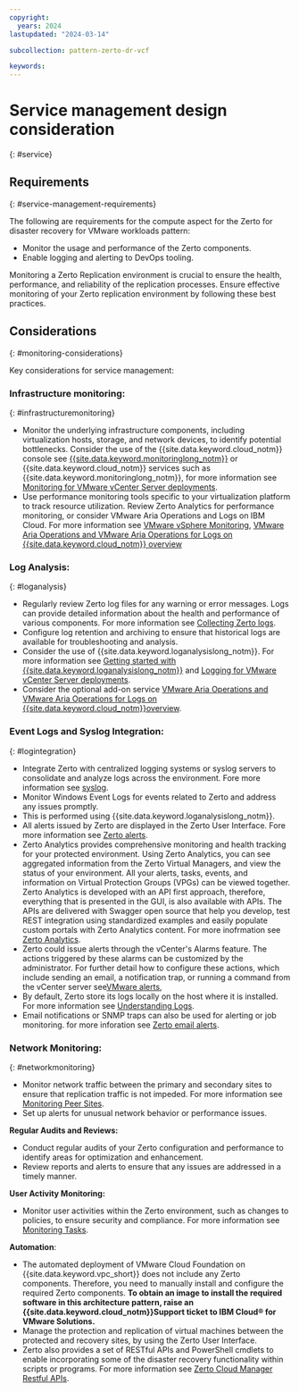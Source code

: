 ```yaml
---
copyright:
  years: 2024
lastupdated: "2024-03-14"

subcollection: pattern-zerto-dr-vcf

keywords:
---
```

# Service management design consideration
{: #service}

## Requirements
{: #service-management-requirements}

The following are requirements for the compute aspect for the Zerto for disaster recovery for VMware workloads pattern:

- Monitor the usage and performance of the Zerto components.
- Enable logging and alerting to DevOps tooling.

Monitoring a Zerto Replication environment is crucial to ensure the health, performance, and reliability of the replication processes. Ensure effective monitoring of your Zerto replication environment by following these best practices.

## Considerations
{: #monitoring-considerations}

Key considerations for service management:

### **Infrastructure monitoring:**
{: #infrastructuremonitoring}

- Monitor the underlying infrastructure components, including virtualization hosts, storage, and network devices, to identify potential bottlenecks. Consider the use of the {{site.data.keyword.cloud_notm}} console see [{{site.data.keyword.monitoringlong_notm}}](https://test.cloud.ibm.com/docs/cloud-infrastructure?topic=cloud-infrastructure-monitoring-iaas) or {{site.data.keyword.cloud_notm}} services such as {{site.data.keyword.monitoringlong_notm}}, for more information see [Monitoring for VMware vCenter Server deployments](https://test.cloud.ibm.com/docs/monitoring?topic=monitoring-vmware-vcenter).
- Use performance monitoring tools specific to your virtualization platform to track resource utilization. Review Zerto Analytics for performance monitoring, or consider VMware Aria Operations and Logs on IBM Cloud. For more information see [VMware vSphere Monitoring](https://helpcenter.veeam.com/docs/one/monitor/vsphere_monitoring.html?ver=120), [VMware Aria Operations and VMware Aria Operations for Logs on {{site.data.keyword.cloud_notm}} overview](https://test.cloud.ibm.com/docs/vmwaresolutions?topic=vmwaresolutions-vrops_overview)

### **Log Analysis:**
{: #loganalysis}

- Regularly review Zerto log files for any warning or error messages. Logs can provide detailed information about the health and performance of various components. For more information see [Collecting Zerto logs](https://help.zerto.com/bundle/Admin.VC.HTML.95/page/Collecting_Zerto_Logs.htm).
- Configure log retention and archiving to ensure that historical logs are available for troubleshooting and analysis.
- Consider the use of {{site.data.keyword.loganalysislong_notm}}. For more information see [Getting started with {{site.data.keyword.loganalysislong_notm}}](https://test.cloud.ibm.com/docs/log-analysis?topic=log-analysis-getting-started) and [Logging for VMware vCenter Server deployments](https://test.cloud.ibm.com/docs/log-analysis?topic=log-analysis-vmware-vcenter).
- Consider the optional add-on service [VMware Aria Operations and VMware Aria Operations for Logs on {{site.data.keyword.cloud_notm}}overview](https://test.cloud.ibm.com/docs/vmwaresolutions?topic=vmwaresolutions-vrops_overview).

### **Event Logs and Syslog Integration:**
{: #logintegration}

- Integrate Zerto with centralized logging systems or syslog servers to consolidate and analyze logs across the environment. Fore more information see [syslog](https://help.zerto.com/kb/000003918).
- Monitor Windows Event Logs for events related to Zerto and address any issues promptly.
- This is performed using {{site.data.keyword.loganalysislong_notm}}.
- All alerts issued by Zerto are displayed in the Zerto User Interface. Fore more information see [Zerto alerts](https://help.zerto.com/bundle/Alarms.Alerts.HTML/page/Zerto_Alerts.htm).
- Zerto Analytics provides comprehensive monitoring and health tracking for your protected environment. Using Zerto Analytics, you can see aggregated information from the Zerto Virtual Managers, and view the status of your environment. All your alerts, tasks, events, and information on Virtual Protection Groups (VPGs) can be viewed together. Zerto Analytics is developed with an API first approach, therefore, everything that is presented in the GUI, is also available with APIs. The APIs are delivered with Swagger open source that help you develop, test REST integration using standardized examples and easily populate custom portals with Zerto Analytics content. For more inofrmation see [Zerto Analytics](https://help.zerto.com/bundle/Zerto.Analytics.HTML/page/Zerto_Analytics_-_Overview_and_Use.htm).
- Zerto could issue alerts through the vCenter's Alarms feature. The actions triggered by these alarms can be customized by the administrator. For further detail how to configure these actions, which include sending an email, a notification trap, or running a command from the vCenter server see[VMware alerts](https://help.zerto.com/bundle/Alarms.Alerts.HTML/page/Zerto_Alarms_In_VMware_vSphere.htm),
- By default, Zerto store its logs locally on the host where it is installed. For more information see [Understanding Logs](https://help.zerto.com/bundle/Admin.VC.HTML.97/page/Understanding_the_Logs.htm).
- Email notifications or SNMP traps can also be used for alerting or job monitoring. for more inforation see [Zerto email alerts](https://help.zerto.com/kb/000003529).

### **Network Monitoring:**
{: #networkmonitoring}

- Monitor network traffic between the primary and secondary sites to ensure that replication traffic is not impeded. For more information see [Monitoring Peer Sites](https://help.zerto.com/bundle/Admin.VC.HTML.90/page/Monitoring_Peer_Sites_%E2%80%93_The_SITES_Tab.htm).
- Set up alerts for unusual network behavior or performance issues.

**Regular Audits and Reviews:**

- Conduct regular audits of your Zerto configuration and performance to identify areas for optimization and enhancement.
- Review reports and alerts to ensure that any issues are addressed in a timely manner.

**User Activity Monitoring:**

- Monitor user activities within the Zerto environment, such as changes to policies, to ensure security and compliance. For more information see [Monitoring Tasks](https://help.zerto.com/bundle/Admin.Azure.HTML.90/page/Monitoring_Tasks.htm).

**Automation**:

- The automated deployment of VMware Cloud Foundation on {{site.data.keyword.vpc_short}} does not include any Zerto components. Therefore, you need to manually install and configure the required Zerto components. **To obtain an image to install the required software in this architecture pattern, raise an {{site.data.keyword.cloud_notm}}Support ticket to IBM Cloud® for VMware Solutions.**
- Manage the protection and replication of virtual machines between the protected and recovery sites, by using the Zerto User Interface.
- Zerto also provides a set of RESTful APIs and PowerShell cmdlets to enable incorporating some of the disaster recovery functionality within scripts or programs. For more information see [Zerto Cloud Manager Restful APIs](https://help.zerto.com/bundle/API.ZCM.HTML.10.0_U3/page/Introduction_to_the_ZCM_RESTful_APIs.htm).
